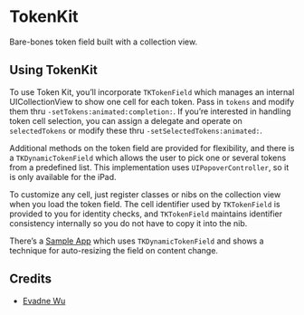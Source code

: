 # TokenKit

Bare-bones token field built with a collection view.

## Using TokenKit

To use Token Kit, you’ll incorporate `TKTokenField` which manages an internal UICollectionView to show one cell for each token. Pass in `tokens` and modify them thru `-setTokens:animated:completion:`. If you’re interested in handling token cell selection, you can assign a delegate and operate on `selectedTokens` or modify these thru `-setSelectedTokens:animated:`.

Additional methods on the token field are provided for flexibility, and there is a `TKDynamicTokenField` which allows the user to pick one or several tokens from a predefined list. This implementation uses `UIPopoverController`, so it is only available for the iPad.

To customize any cell, just register classes or nibs on the collection view when you load the token field. The cell identifier used by `TKTokenField` is provided to you for identity checks, and `TKTokenField` maintains identifier consistency internally so you do not have to copy it into the nib.

There’s a [Sample App](https://github.com/evadne/TokenKit-Sample) which uses `TKDynamicTokenField` and shows a technique for auto-resizing the field on content change.

## Credits

*	[Evadne Wu](http://radi.ws)
